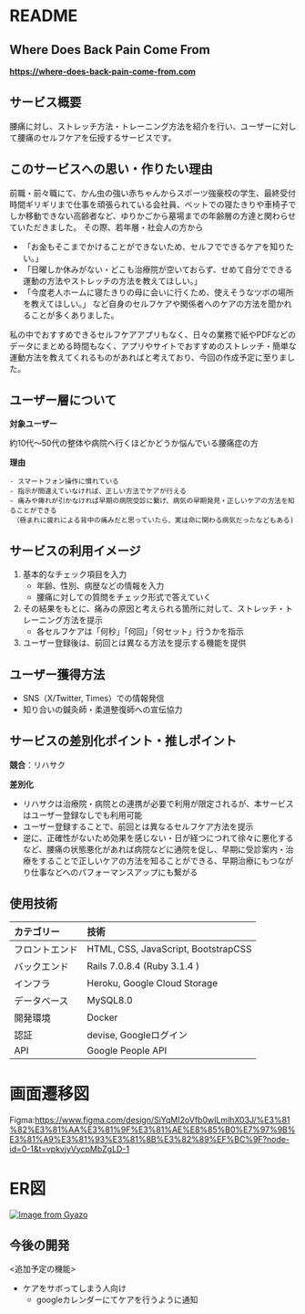 # README


## Where Does Back Pain Come From
**https://where-does-back-pain-come-from.com**



## サービス概要
腰痛に対し、ストレッチ方法・トレーニング方法を紹介を行い、ユーザーに対して腰痛のセルフケアを伝授するサービスです。

## このサービスへの思い・作りたい理由
前職・前々職にて、かん虫の強い赤ちゃんからスポーツ強豪校の学生、最終受付時間ギリギリまで仕事を頑張られている会社員、ベットでの寝たきりや車椅子でしか移動できない高齢者など、ゆりかごから墓場までの年齢層の方達と関わらせていただきました。
その際、若年層・社会人の方から
- 「お金もそこまでかけることができないため、セルフでできるケアを知りたい。」
- 「日曜しか休みがない・どこも治療院が空いておらず、せめて自分でできる運動の方法やストレッチの方法を教えてほしい。」
- 「今度老人ホームに寝たきりの母に会いに行くため、使えそうなツボの場所を教えてほしい。」
など自身のセルフケアや関係者へのケアの方法を聞かれることが多くありました。

私の中でおすすめできるセルフケアアプリもなく、日々の業務で紙やPDFなどのデータにまとめる時間もなく、アプリやサイトでおすすめのストレッチ・簡単な運動方法を教えてくれるものがあればと考えており、今回の作成予定に至りました。


## ユーザー層について
**対象ユーザー**

約10代〜50代の整体や病院へ行くほどかどうか悩んでいる腰痛症の方

**理由**

    - スマートフォン操作に慣れている
    - 指示が間違えていなければ、正しい方法でケアが行える
    - 痛みや痺れが引かなければ早期の病院受診に繋げ、病気の早期発見・正しいケアの方法を知ることができる
    　（極まれに疲れによる背中の痛みだと思っていたら、実は命に関わる病気だったなどもある)


## サービスの利用イメージ
1. 基本的なチェック項目を入力
    - 年齢、性別、病歴などの情報を入力
    - 腰痛に対しての質問をチェック形式で答えていく
2. その結果をもとに、痛みの原因と考えられる箇所に対して、ストレッチ・トレーニング方法を提示
    - 各セルフケアは「何秒」「何回」「何セット」行うかを指示
3. ユーザー登録後は、前回とは異なる方法を提示する機能を提供


## ユーザー獲得方法
- SNS（X/Twitter, Times）での情報発信
- 知り合いの鍼灸師・柔道整復師への宣伝協力


## サービスの差別化ポイント・推しポイント
 **競合**：リハサク

 **差別化**
 - リハサクは治療院・病院との連携が必要で利用が限定されるが、本サービスはユーザー登録なしでも利用可能
 - ユーザー登録することで、前回とは異なるセルフケア方法を提示
 - 逆に、正確性がないため効果を感じない・日が経つにつれて徐々に悪化するなど、腰痛の状態悪化があれば病院などに通院を促し、早期に受診案内・治療をすることで正しいケアの方法を知ることができる、早期治療にもつながり仕事などへのパフォーマンスアップにも繋がる


## 使用技術

| カテゴリー | 技術 |
:----|:----
| フロントエンド | HTML, CSS, JavaScript, BootstrapCSS |
| バックエンド | Rails 7.0.8.4 (Ruby 3.1.4 )  |
| インフラ | Heroku, Google Cloud Storage |
| データベース | MySQL8.0 |
| 開発環境 | Docker |
| 認証 | devise, Googleログイン |
| API | Google People API |


# 画面遷移図
Figma:https://www.figma.com/design/SiYqMI2oVfb0wILmlhX03J/%E3%81%82%E3%81%AA%E3%81%9F%E3%81%AE%E8%85%B0%E7%97%9B%E3%81%A9%E3%81%93%E3%81%8B%E3%82%89%EF%BC%9F?node-id=0-1&t=vpkvjyVycpMbZgLD-1

# ER図
[![Image from Gyazo](https://i.gyazo.com/efc3727c2640c09e6b3a13b675584e0c.png)](https://gyazo.com/efc3727c2640c09e6b3a13b675584e0c)

## 今後の開発
<追加予定の機能>
- ケアをサボってしまう人向け
    - googleカレンダーにてケアを行うように通知